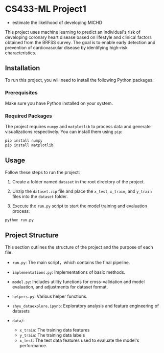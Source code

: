 # CS433-ML Project1 

- estimate the likelihood of developing MICHD

This project uses machine learning to predict an individual's risk of developing coronary heart disease based on lifestyle and clinical factors obtained from the BRFSS survey. The goal is to enable early detection and prevention of cardiovascular disease by identifying high-risk characteristics.

## Installation

To run this project, you will need to install the following Python packages:

### Prerequisites

Make sure you have Python installed on your system. 

### Required Packages

The project requires `numpy` and `matplotlib` to process data and generate visualizations respectively. You can install them using `pip`:

```bash
pip install numpy 
pip install matplotlib
```

## Usage

Follow these steps to  run the project:

1. Create a folder named `dataset` in the root directory of the project.

2. Unzip the `dataset.zip` file and place the `x_test`, `x_train`, and `y_train` files into the `dataset` folder.

3. Execute the `run.py` script to start the model training and evaluation process:

```bash
python run.py
```

## Project Structure

This section outlines the structure of the project and the purpose of each file:

- `run.py`: The main script，which contains the final pipeline.

- `implementations.py`: Implementations of basic methods.

- `model.py`: Includes utility functions for cross-validation and model evaluation, and adjustments for dataset format.

- `helpers.py`: Various helper functions.

- `zhyu_dataexplore.ipynb`: Exploratory analysis and feature engineering of datasets
- `data/`:
  - `x_train`: The training data features 
  - `y_train`: The training data labels 
  - `x_test`: The test data features used to evaluate the model's performance.


  

  
